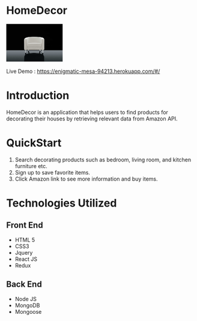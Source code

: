 # HomeDecor

<img src="css/images/sofabackground.jpg" width="150" height="100">
 
Live Demo : https://enigmatic-mesa-94213.herokuapp.com/#/

# Introduction

HomeDecor is an application that helps users to find products for decorating their houses by retrieving relevant data from Amazon API.

# QuickStart

1. Search decorating products such as bedroom, living room, and kitchen furniture etc.
2. Sign up to save favorite items.
3. Click Amazon link to see more information and buy items. 

# Technologies Utilized

## Front End

- HTML 5
- CSS3
- Jquery
- React JS
- Redux

## Back End

- Node JS
- MongoDB
- Mongoose
